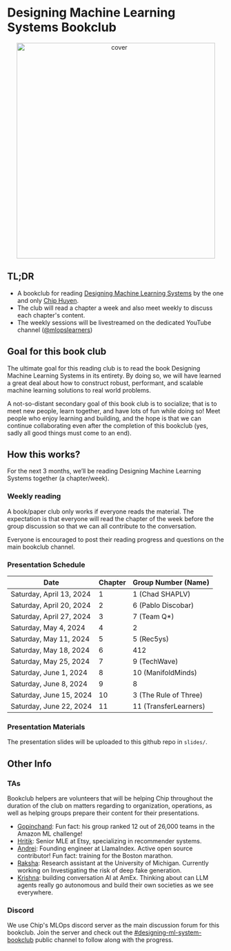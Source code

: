 # Designing Machine Learning Systems Bookclub

<p align="center">
  <img width="460" height="500" src="https://d3ddy8balm3goa.cloudfront.net/dmls/bookclub-cover-transparent.svg" alt="cover">
</p>

## TL;DR

- A bookclub for reading [Designing Machine Learning Systems](https://a.co/d/8QTDDFc) by the one and only [Chip Huyen](https://huyenchip.com/).
- The club will read a chapter a week and also meet weekly to discuss each chapter's content.
- The weekly sessions will be livestreamed on the dedicated YouTube channel ([@mlopslearners](https://www.youtube.com/@mlopslearners))

## Goal for this book club

The ultimate goal for this reading club is to read the book Designing Machine
Learning Systems in its entirety. By doing so, we will have learned a great deal
about how to construct robust, performant, and scalable machine learning solutions
to real world problems.

A not-so-distant secondary goal of this book club is to socialize; that is to
meet new people, learn together, and have lots of fun while doing so! Meet people
who enjoy learning and building, and the hope is that we can continue collaborating
even after the completion of this bookclub (yes, sadly all good things must come
to an end).

## How this works?

For the next 3 months, we’ll be reading Designing Machine Learning Systems together
(a chapter/week).

### Weekly reading

A book/paper club only works if everyone reads the material. The expectation is
that everyone will read the chapter of the week before the group discussion so
that we can all contribute to the conversation.

Everyone is encouraged to post their reading progress and questions on the main
bookclub channel.

### Presentation Schedule

| Date                     | Chapter | Group Number (Name)   |
|--------------------------|---------|-----------------------|
| Saturday, April 13, 2024 | 1       | 1 (Chad SHAPLV)       |
| Saturday, April 20, 2024 | 2       | 6 (Pablo Discobar)    |
| Saturday, April 27, 2024 | 3       | 7 (Team Q*)           |
| Saturday, May 4, 2024    | 4       | 2                     |
| Saturday, May 11, 2024   | 5       | 5 (Rec5ys)            |
| Saturday, May 18, 2024   | 6       | 412                   |
| Saturday, May 25, 2024   | 7       | 9 (TechWave)          |
| Saturday, June 1, 2024   | 8       | 10 (ManifoldMinds)    |
| Saturday, June 8, 2024   | 9       | 8                     |
| Saturday, June 15, 2024  | 10      | 3 (The Rule of Three) |
| Saturday, June 22, 2024  | 11      | 11 (TransferLearners) |

### Presentation Materials

The presentation slides will be uploaded to this github repo in `slides/`.

## Other Info

### TAs

Bookclub helpers are volunteers that will be helping Chip throughout the duration
of the club on matters regarding to organization, operations, as well as helping
groups prepare their content for their presentations.

- [Gopinchand](https://www.linkedin.com/in/gopichand-madala-0794b3221/): Fun fact: his group ranked 12 out of 26,000 teams in the Amazon ML challenge!
- [Hritik](https://www.linkedin.com/in/hritikjain/): Senior MLE at Etsy, specializing in recommender systems.
- [Andrei](https://www.linkedin.com/in/nerdai/): Founding engineer at LlamaIndex. Active open source contributor! Fun fact: training for the Boston marathon.
- [Raksha](https://www.linkedin.com/in/raksha-varahamurthy-b5163416b/): Research assistant at the University of Michigan. Currently working on Investigating the risk of deep fake generation.
- [Krishna](https://www.linkedin.com/in/krishnakmaddula/): building conversation AI at AmEx. Thinking about can LLM agents really go autonomous and build their own societies as we see everywhere.

### Discord

We use Chip's MLOps discord server as the main discussion forum for this bookclub.
Join the server and check out the [#designing-ml-system-bookclub](https://discord.gg/3egmFphF)
public channel to follow along with the progress.
